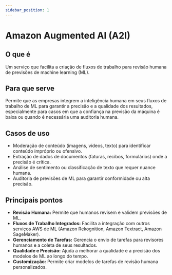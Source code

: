 ```yaml
---
sidebar_position: 1
---
```


# Amazon Augmented AI (A2I)

## O que é
Um serviço que facilita a criação de fluxos de trabalho para revisão humana de previsões de machine learning (ML).

## Para que serve
Permite que as empresas integrem a inteligência humana em seus fluxos de trabalho de ML para garantir a precisão e a qualidade dos resultados, especialmente para casos em que a confiança na previsão da máquina é baixa ou quando é necessária uma auditoria humana.

## Casos de uso
- Moderação de conteúdo (imagens, vídeos, texto) para identificar conteúdo impróprio ou ofensivo.
- Extração de dados de documentos (faturas, recibos, formulários) onde a precisão é crítica.
- Análise de sentimento ou classificação de texto que requer nuance humana.
- Auditoria de previsões de ML para garantir conformidade ou alta precisão.

## Principais pontos
- **Revisão Humana:** Permite que humanos revisem e validem previsões de ML.
- **Fluxos de Trabalho Integrados:** Facilita a integração com outros serviços AWS de ML (Amazon Rekognition, Amazon Textract, Amazon SageMaker).
- **Gerenciamento de Tarefas:** Gerencia o envio de tarefas para revisores humanos e a coleta de seus resultados.
- **Qualidade e Precisão:** Ajuda a melhorar a qualidade e a precisão dos modelos de ML ao longo do tempo.
- **Customização:** Permite criar modelos de tarefas de revisão humana personalizados.



